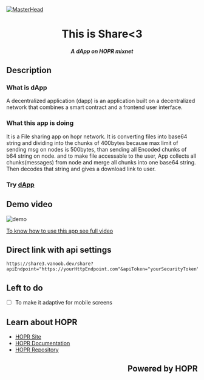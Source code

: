 [![MasterHead](https://user-images.githubusercontent.com/97467803/184258764-c681188d-2d77-44ba-8507-0f739499cfc6.png)](https://share3.vanoob.dev)


<h1 align="center">This is Share<3</h1>
<h5 align="center">A dApp on HOPR mixnet</h5>

## Description
### What is dApp 
A decentralized application (dapp) is an application built on a decentralized network that combines a smart contract and a frontend user interface.

### What this app is doing
It is a File sharing app on hopr network.
It is converting files into base64 string and dividing into the chunks of 400bytes because max limit of sending msg on nodes is 500bytes, than sending all Encoded chunks of b64 string on node.
and to make file accessable to the user, App collects all chunks(messages) from node and merge all chunks into one base64 string.
Then decodes that string and gives a download link to user.

### Try [dApp](https://share3.vanoob.dev)

## Demo video

![demo](https://user-images.githubusercontent.com/97467803/180613164-e9ad8594-c42c-4bdf-8bb1-1abe920585cf.gif)

[To know how to use this app see full video](https://vimeo.com/732748433)

## Direct link with api settings
```text
https://share3.vanoob.dev/share?apiEndpoint="https://yourHttpEndpoint.com"&apiToken="yourSecurityToken"
```

## Left to do
- [ ] To make it adaptive for mobile screens 


## Learn about HOPR

- [HOPR Site](https://hoprnet.org/)
- [HOPR Documentation](https://docs.hoprnet.org/)
- [HOPR Repository](https://github.com/hoprnet/hoprnet)

<h2 align="right">Powered by HOPR</h2>
